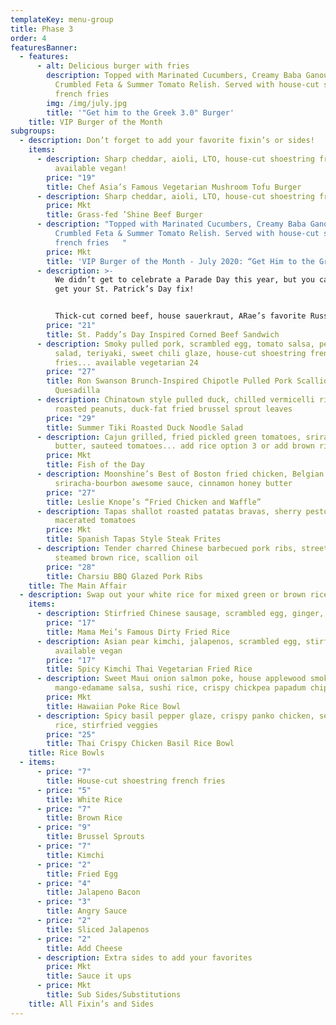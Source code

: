 ```yaml
---
templateKey: menu-group
title: Phase 3
order: 4
featuresBanner:
  - features:
      - alt: Delicious burger with fries
        description: Topped with Marinated Cucumbers, Creamy Baba Ganoush Spread,
          Crumbled Feta & Summer Tomato Relish. Served with house-cut shoestring
          french fries
        img: /img/july.jpg
        title: '"Get him to the Greek 3.0" Burger'
    title: VIP Burger of the Month
subgroups:
  - description: Don’t forget to add your favorite fixin’s or sides!
    items:
      - description: Sharp cheddar, aioli, LTO, house-cut shoestring french fries… now
          available vegan!
        price: "19"
        title: Chef Asia’s Famous Vegetarian Mushroom Tofu Burger
      - description: Sharp cheddar, aioli, LTO, house-cut shoestring french fries
        price: Mkt
        title: Grass-fed ’Shine Beef Burger
      - description: "Topped with Marinated Cucumbers, Creamy Baba Ganoush Spread,
          Crumbled Feta & Summer Tomato Relish. Served with house-cut shoestring
          french fries   "
        price: Mkt
        title: 'VIP Burger of the Month - July 2020: “Get Him to the Greek 3.0" Burger'
      - description: >-
          We didn’t get to celebrate a Parade Day this year, but you can still
          get your St. Patrick’s Day fix! 


          Thick-cut corned beef, house sauerkraut, ARae’s favorite Russian dressing, melted swiss, house-cut shoestring french fries
        price: "21"
        title: St. Paddy’s Day Inspired Corned Beef Sandwich
      - description: Smoky pulled pork, scrambled egg, tomato salsa, petite mixed greens
          salad, teriyaki, sweet chili glaze, house-cut shoestring french
          fries... available vegetarian 24
        price: "27"
        title: Ron Swanson Brunch-Inspired Chipotle Pulled Pork Scallion Pancake
          Quesadilla
      - description: Chinatown style pulled duck, chilled vermicelli rice noodles, honey
          roasted peanuts, duck-fat fried brussel sprout leaves
        price: "29"
        title: Summer Tiki Roasted Duck Noodle Salad
      - description: Cajun grilled, fried pickled green tomatoes, srirachi-shrimp uni
          butter, sauteed tomatoes... add rice option 3 or add brown rice 5
        price: Mkt
        title: Fish of the Day
      - description: Moonshine’s Best of Boston fried chicken, Belgian waffle,
          sriracha-bourbon awesome sauce, cinnamon honey butter
        price: "27"
        title: Leslie Knope’s “Fried Chicken and Waffle”
      - description: Tapas shallot roasted patatas bravas, sherry pesto aioli, basil
          macerated tomatoes
        price: Mkt
        title: Spanish Tapas Style Steak Frites
      - description: Tender charred Chinese barbecued pork ribs, street corn salad,
          steamed brown rice, scallion oil
        price: "28"
        title: Charsiu BBQ Glazed Pork Ribs
    title: The Main Affair
  - description: Swap out your white rice for mixed green or brown rice for 2
    items:
      - description: Stirfried Chinese sausage, scrambled egg, ginger, scallions, duck liver
        price: "17"
        title: Mama Mei’s Famous Dirty Fried Rice
      - description: Asian pear kimchi, jalapenos, scrambled egg, stirfried veggies...
          available vegan
        price: "17"
        title: Spicy Kimchi Thai Vegetarian Fried Rice
      - description: Sweet Maui onion salmon poke, house applewood smoked shrimp salad,
          mango-edamame salsa, sushi rice, crispy chickpea papadum chips
        price: Mkt
        title: Hawaiian Poke Rice Bowl
      - description: Spicy basil pepper glaze, crispy panko chicken, seasoned sushi
          rice, stirfried veggies
        price: "25"
        title: Thai Crispy Chicken Basil Rice Bowl
    title: Rice Bowls
  - items:
      - price: "7"
        title: House-cut shoestring french fries
      - price: "5"
        title: White Rice
      - price: "7"
        title: Brown Rice
      - price: "9"
        title: Brussel Sprouts
      - price: "7"
        title: Kimchi
      - price: "2"
        title: Fried Egg
      - price: "4"
        title: Jalapeno Bacon
      - price: "3"
        title: Angry Sauce
      - price: "2"
        title: Sliced Jalapenos
      - price: "2"
        title: Add Cheese
      - description: Extra sides to add your favorites
        price: Mkt
        title: Sauce it ups
      - price: Mkt
        title: Sub Sides/Substitutions
    title: All Fixin’s and Sides
---
```

